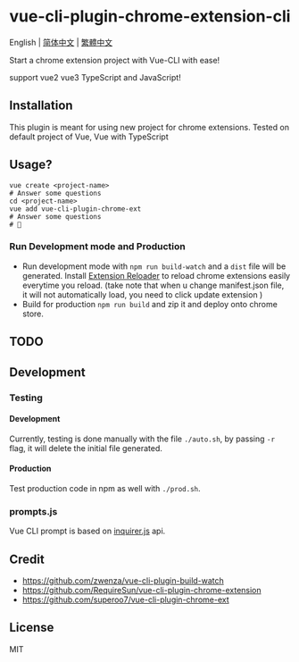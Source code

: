 # vue-cli-plugin-chrome-extension-cli

English | [简体中文](./README-zh_CN.md) | [繁體中文](./README-zh_TW.md)

Start a chrome extension project with Vue-CLI with ease!

support vue2 vue3 TypeScript and JavaScript!

## Installation

This plugin is meant for using new project for chrome extensions. Tested on default project of Vue, Vue with TypeScript

## Usage?

```
vue create <project-name>
# Answer some questions
cd <project-name>
vue add vue-cli-plugin-chrome-ext
# Answer some questions
# 🎉
```

### Run Development mode and Production

- Run development mode with `npm run build-watch` and a `dist` file will be generated. Install [Extension Reloader](https://chrome.google.com/webstore/detail/extensions-reloader/fimgfedafeadlieiabdeeaodndnlbhid) to reload chrome extensions easily everytime you reload. (take note that when u change manifest.json file, it will not automatically load, you need to click update extension )
- Build for production `npm run build` and zip it and deploy onto chrome store.

## TODO

## Development

### Testing

#### Development

Currently, testing is done manually with the file `./auto.sh`, by passing `-r` flag, it will delete the initial file generated.

#### Production

Test production code in npm as well with `./prod.sh`.

### prompts.js

Vue CLI prompt is based on [inquirer.js](https://github.com/SBoudrias/Inquirer.js) api.

## Credit

- https://github.com/zwenza/vue-cli-plugin-build-watch
- https://github.com/RequireSun/vue-cli-plugin-chrome-extension
- https://github.com/superoo7/vue-cli-plugin-chrome-ext

## License

MIT
